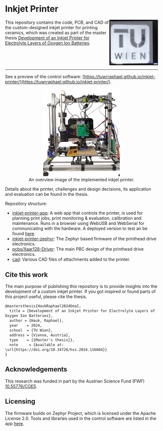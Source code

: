 # Inkjet Printer

<img src="./doc/000125.jpg" height="150" alt="A microscope image of a printed TU Wien logo on a 10mm x 10mm substrate." align="right"/>

This repository contains the code, PCB, and CAD of the custom-designed inkjet printer for printing ceramics, which was created as part of the master thesis [Development of an Inkjet Printer for Electrolyte Layers of Oxygen Ion Batteries](https://doi.org/10.34726/hss.2024.116604).
<br clear="right"/>

---

See a preview of the control software: [https://tuwrraphael.github.io/inkjet-printer/](https://tuwrraphael.github.io/inkjet-printer/).

<p align="center">
 <img src="./doc/printer_gesamt.jpg" width="50%" alt="An overview image of the implemented inkjet printer."/>
 <br>
 An overview image of the implemented inkjet printer.
</p>


Details about the printer, challenges and design decisions, its application and evaluation can be found in the thesis.

Repository structure:
* [inkjet-printer-app](inkjet-printer-app): A web app that controls the printer, is used for planning print jobs, print monitoring & evaluation, calibration and maintenance. Runs in a browser using WebUSB and WebSerial for communicating with the hardware. A deployed version to test an be found [here](https://tuwrraphael.github.io/inkjet-printer/).
* [inkjet-printer-zephyr](inkjet-printer-zephyr): The Zephyr based firmware of the printhead drive electronics.
* [pcbs/Xaar128-Driver](pcbs/Xaar128-Driver): The main PBC design of the printhead drive electronics.
* [cad](cad): Various CAD files of attachments added to the printer.

## Cite this work
The main purpose of publishing this repository is to provide insights into the development of a custom inkjet printer. If you got inspired or found parts of this project useful, please cite the thesis.
~~~
@mastersthesis{HaukRaphael2024DoaI,
  title = {Development of an Inkjet Printer for Electrolyte Layers of Oxygen Ion Batteries},
  author = {Hauk, Raphael},
  year    = 2024,
  school  = {TU Wien},
  address = {Vienna, Austria},
  type    = {{Master's thesis}},
  note     = {Available at: \url{https://doi.org/10.34726/hss.2024.116604}}
}
~~~

## Acknowledgements
This research was funded in part by the Austrian Science Fund (FWF) [10.55776/COE5](https://doi.org/10.55776/COE5).

## Licensing
The firmware builds on Zephyr Project, which is licensed under the Apache License 2.0.
Tools and libraries used in the control software are listed in the app [here](https://tuwrraphael.github.io/inkjet-printer/info).